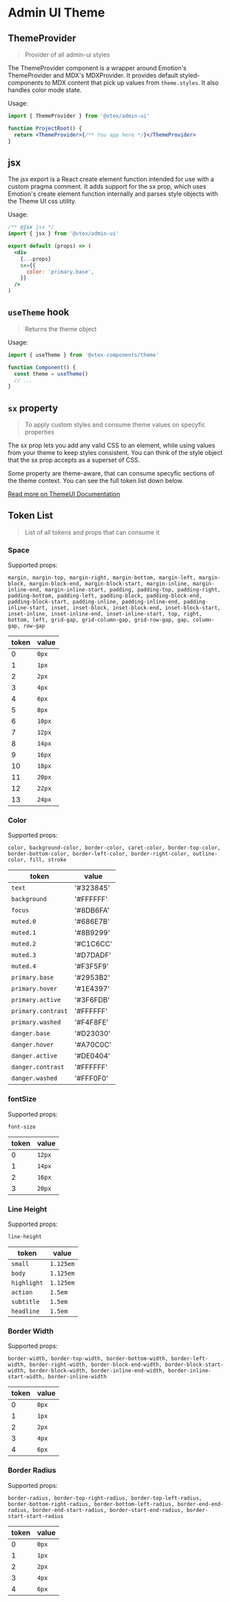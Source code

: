 # Admin UI Theme

## ThemeProvider

> Provider of all admin-ui styles

The ThemeProvider component is a wrapper around Emotion's ThemeProvider and MDX's MDXProvider. It provides default styled-components to MDX content that pick up values from `theme.styles`. It also handles color mode state.

Usage:

```jsx
import { ThemeProvider } from '@vtex/admin-ui'

function ProjectRoot() {
  return <ThemeProvider>{/** You app here */}</ThemeProvider>
}
```

## jsx

The jsx export is a React create element function intended for use with a custom pragma comment. It adds support for the sx prop, which uses Emotion's create element function internally and parses style objects with the Theme UI css utility.

Usage:

```jsx
/** @jsx jsx */
import { jsx } from '@vtex/admin-ui'

export default (props) => (
  <div
    {...props}
    sx={{
      color: 'primary.base',
    }}
  />
)
```

## `useTheme` hook

> Returns the theme object

Usage:

```jsx
import { useTheme } from '@vtex-components/theme'

function Component() {
  const theme = useTheme()
  // ...
}
```

## `sx` property

> To apply custom styles and consume theme values on specyfic properties

The sx prop lets you add any valid CSS to an element, while using values from your theme to keep styles consistent. You can think of the style object that the sx prop accepts as a superset of CSS.

Some property are theme-aware, that can consume specyfic sections of the theme context. You can see the full token list down below.

[Read more on ThemeUI Documentation](https://theme-ui.com/sx-prop)

## Token List

> List of all tokens and props that can consume it

### Space

Supported props:

```
margin, margin-top, margin-right, margin-bottom, margin-left, margin-block, margin-block-end, margin-block-start, margin-inline, margin-inline-end, margin-inline-start, padding, padding-top, padding-right, padding-bottom, padding-left, padding-block, padding-block-end, padding-block-start, padding-inline, padding-inline-end, padding-inline-start, inset, inset-block, inset-block-end, inset-block-start, inset-inline, inset-inline-end, inset-inline-start, top, right, bottom, left, grid-gap, grid-column-gap, grid-row-gap, gap, column-gap, row-gap
```

| token | value  |
| ----- | ------ |
| 0     | `0px`  |
| 1     | `1px`  |
| 2     | `2px`  |
| 3     | `4px`  |
| 4     | `6px`  |
| 5     | `8px`  |
| 6     | `10px` |
| 7     | `12px` |
| 8     | `14px` |
| 9     | `16px` |
| 10    | `18px` |
| 11    | `20px` |
| 12    | `22px` |
| 13    | `24px` |

### Color

Supported props:

```
color, background-color, border-color, caret-color, border-top-color, border-bottom-color, border-left-color, border-right-color, outline-color, fill, stroke
```

| token              | value     |
| ------------------ | --------- |
| `text`             | '#323845' |
| `background`       | '#FFFFFF' |
| `focus`            | '#8DB6FA' |
| `muted.0`          | '#686E7B' |
| `muted.1`          | '#8B9299' |
| `muted.2`          | '#C1C6CC' |
| `muted.3`          | '#D7DADF' |
| `muted.4`          | '#F3F5F9' |
| `primary.base`     | '#2953B2' |
| `primary.hover`    | '#1E4397' |
| `primary.active`   | '#3F6FDB' |
| `primary.contrast` | '#FFFFFF' |
| `primary.washed`   | '#F4F8FE' |
| `danger.base`      | '#D23030' |
| `danger.hover`     | '#A70C0C' |
| `danger.active`    | '#DE0404' |
| `danger.contrast`  | '#FFFFFF' |
| `danger.washed`    | '#FFF0F0' |

### fontSize

Supported props:

```
font-size
```

| token | value  |
| ----- | ------ |
| 0     | `12px` |
| 1     | `14px` |
| 2     | `16px` |
| 3     | `20px` |

### Line Height

Supported props:

```
line-height
```

| token       | value     |
| ----------- | --------- |
| `small`     | `1.125em` |
| `body`      | `1.125em` |
| `highlight` | `1.125em` |
| `action`    | `1.5em`   |
| `subtitle`  | `1.5em`   |
| `headline`  | `1.5em`   |

### Border Width

Supported props:

```
border-width, border-top-width, border-bottom-width, border-left-width, border-right-width, border-block-end-width, border-block-start-width, border-block-width, border-inline-end-width, border-inline-start-width, border-inline-width
```

| token | value |
| ----- | ----- |
| 0     | `0px` |
| 1     | `1px` |
| 2     | `2px` |
| 3     | `4px` |
| 4     | `6px` |

### Border Radius

Supported props:

```
border-radius, border-top-right-radius, border-top-left-radius, border-bottom-right-radius, border-bottom-left-radius, border-end-end-radius, border-end-start-radius, border-start-end-radius, border-start-start-radius
```

| token | value |
| ----- | ----- |
| 0     | `0px` |
| 1     | `1px` |
| 2     | `2px` |
| 3     | `4px` |
| 4     | `6px` |
